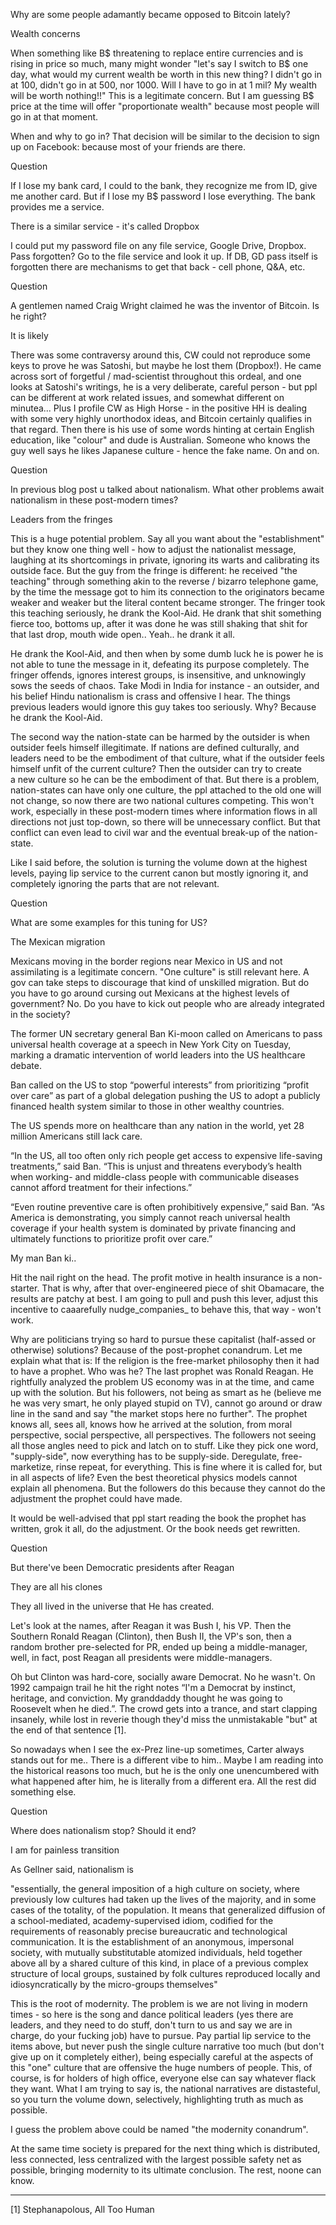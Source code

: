 
Why are some people adamantly became opposed to Bitcoin lately?

Wealth concerns

When something like B$ threatening to replace entire currencies and is
rising in price so much, many might wonder "let's say I switch to B$
one day, what would my current wealth be worth in this new thing? I
didn't go in at 100, didn't go in at 500, nor 1000. Will I have to go
in at 1 mil? My wealth will be worth nothing!!" This is a legitimate
concern. But I am guessing B$ price at the time will offer
"proportionate wealth" because most people will go in at that moment.

When and why to go in? That decision will be similar to the decision
to sign up on Facebook: because most of your friends are there.

Question

If I lose my bank card, I could to the bank, they recognize me from
ID, give me another card. But if I lose my B$ password I lose
everything. The bank provides me a service.

There is a similar service - it's called Dropbox

I could put my password file on any file service, Google Drive,
Dropbox. Pass forgotten? Go to the file service and look it up. If DB,
GD pass itself is forgotten there are mechanisms to get that back -
cell phone, Q&A, etc.

Question

A gentlemen named Craig Wright claimed he was the inventor of
Bitcoin. Is he right?

It is likely

There was some contraversy around this, CW could not reproduce some
keys to prove he was Satoshi, but maybe he lost them (Dropbox!). He
came across sort of forgetful / mad-scientist throughout this ordeal,
and one looks at Satoshi's writings, he is a very deliberate, careful
person - but ppl can be different at work related issues, and somewhat
different on minutea... Plus I profile CW as High Horse - in the
positive HH is dealing with some very highly unorthodox ideas, and
Bitcoin certainly qualifies in that regard. Then there is his use of
some words hinting at certain English education, like "colour" and
dude is Australian. Someone who knows the guy well says he likes
Japanese culture - hence the fake name. On and on.

Question

In previous blog post u talked about nationalism. What other problems
await nationalism in these post-modern times?

Leaders from the fringes

<a name='modi'/>

This is a huge potential problem. Say all you want about the
"establishment" but they know one thing well - how to adjust the
nationalist message, laughing at its shortcomings in private, ignoring
its warts and calibrating its outside face. But the guy from the
fringe is different: he received "the teaching" through something akin
to the reverse / bizarro telephone game, by the time the message got
to him its connection to the originators became weaker and weaker but
the literal content became stronger. The fringer took this teaching
seriously, he drank the Kool-Aid. He drank that shit something fierce
too, bottoms up, after it was done he was still shaking that shit for
that last drop, mouth wide open.. Yeah.. he drank it all.

He drank the Kool-Aid, and then when by some dumb luck he is power he
is not able to tune the message in it, defeating its purpose
completely. The fringer offends, ignores interest groups, is
insensitive, and unknowingly sows the seeds of chaos. Take Modi in
India for instance - an outsider, and his belief Hindu nationalism is
crass and offensive I hear. The things previous leaders would ignore
this guy takes too seriously. Why? Because he drank the Kool-Aid.

The second way the nation-state can be harmed by the outsider is when
outsider feels himself illegitimate. If nations are defined
culturally, and leaders need to be the embodiment of that culture,
what if the outsider feels himself unfit of the current culture? Then
the outsider can try to create a new culture so he can be the
embodiment of that. But there is a problem, nation-states can have
only one culture, the ppl attached to the old one will not change, so
now there are two national cultures competing. This won't work,
especially in these post-modern times where information flows in all
directions not just top-down, so there will be unnecessary
conflict. But that conflict can even lead to civil war and the
eventual break-up of the nation-state.

Like I said before, the solution is turning the volume down at the
highest levels, paying lip service to the current canon but mostly
ignoring it, and completely ignoring the parts that are not relevant.

Question

What are some examples for this tuning for US?

The Mexican migration

Mexicans moving in the border regions near Mexico in US and not
assimilating is a legitimate concern. "One culture" is still relevant
here. A gov can take steps to discourage that kind of unskilled
migration. But do you have to go around cursing out Mexicans at the
highest levels of government? No. Do you have to kick out people who
are already integrated in the society?














The former UN secretary general Ban Ki-moon called on Americans to pass universal health coverage at a speech in New York City on Tuesday, marking a dramatic intervention of world leaders into the US healthcare debate.

Ban called on the US to stop “powerful interests” from prioritizing “profit over care” as part of a global delegation pushing the US to adopt a publicly financed health system similar to those in other wealthy countries.

The US spends more on healthcare than any nation in the world, yet 28 million Americans still lack care.

“In the US, all too often only rich people get access to expensive life-saving treatments,” said Ban. “This is unjust and threatens everybody’s health when working- and middle-class people with communicable diseases cannot afford treatment for their infections.”

“Even routine preventive care is often prohibitively expensive,” said Ban. “As America is demonstrating, you simply cannot reach universal health coverage if your health system is dominated by private financing and ultimately functions to prioritize profit over care.”

My man Ban ki.. 

Hit the nail right on the head. The profit motive in health insurance is a non-starter. That is why, after that over-engineered piece of shit Obamacare, the results are patchy at best. I am going to pull and push this lever, adjust this incentive to caaarefully nudge_companies_ to behave this, that way - won't work.

Why are politicians trying so hard to pursue these capitalist (half-assed or otherwise) solutions? Because of the post-prophet conandrum. Let me explain what that is: If the religion is the free-market philosophy then it had to have a prophet. Who was he? The last prophet was Ronald Reagan. He rightfully analyzed the problem US economy was in at the time, and came up with the solution. But his followers, not being as smart as he (believe me he was very smart, he only played stupid on TV), cannot go around or draw line in the sand and say "the market stops here no further". The prophet knows all, sees all, knows how he arrived at the solution, from moral perspective, social perspective, all perspectives. The followers not seeing all those angles need to pick and latch on to stuff. Like they pick one word, "supply-side", now everything has to be supply-side. Deregulate, free-marketize, rinse repeat, for everything. This is fine where it is called for, but in all aspects of life? Even the best theoretical physics models cannot explain all phenomena. But the followers do this because they cannot do the adjustment the prophet could have made. 

It would be well-advised that ppl start reading the book the prophet has written, grok it all, do the adjustment. Or the book needs get rewritten.

Question

But there've been Democratic presidents after Reagan

They are all his clones

They all lived in the universe that He has created.

Let's look at the names, after Reagan it was Bush I, his VP. Then the Southern Ronald Reagan (Clinton), then Bush II, the VP's son, then a random brother pre-selected for PR, ended up being a middle-manager, well, in fact, post Reagan all presidents were middle-managers.

Oh but Clinton was hard-core, socially aware Democrat. No he wasn't. On 1992 campaign trail he hit the right notes “I'm a Democrat by instinct, heritage, and conviction. My granddaddy thought he was going to Roosevelt when he died.”. The crowd gets into a trance, and start clapping insanely, while lost in reverie though they'd miss the unmistakable "but" at the end of that sentence [1].

So nowadays when I see the ex-Prez line-up sometimes, Carter always stands out for me.. There is a different vibe to him.. Maybe I am reading into the historical reasons too much, but he is the only one unencumbered with what happened after him, he is literally from a different era. All the rest did something else.  

Question

Where does nationalism stop? Should it end? 

I am for painless transition

As Gellner said, nationalism is

"essentially, the general imposition of a high culture on society, where previously low cultures had taken up the lives of the majority, and in some cases of the totality, of the population. It means that generalized diffusion of a school-mediated, academy-supervised idiom, codified for the requirements of reasonably precise bureaucratic and technological communication. It is the establishment of an anonymous, impersonal society, with mutually substitutable atomized individuals, held together above all by a shared culture of this kind, in place of a previous complex structure of local groups, sustained by folk cultures reproduced locally and idiosyncratically by the micro-groups themselves"

This is the root of modernity. The problem is we are not living in modern times - so here is the song and dance political leaders (yes there are leaders, and they need to do stuff, don't turn to us and say we are in charge, do your fucking job) have to pursue. Pay partial lip service to the items above, but never push the single culture narrative too much (but don't give up on it completely either), being especially careful at the aspects of this "one" culture that are offensive the huge numbers of people. This, of course, is for holders of high office, everyone else can say whatever flack they want. What I am trying to say is, the national narratives are distasteful, so you turn the volume down, selectively, highlighting truth as much as possible.

I guess the problem above could be named "the modernity conandrum".

At the same time society is prepared for the next thing which is distributed, less connected, less centralized with the largest possible safety net as possible, bringing modernity to its ultimate conclusion. The rest, noone can know.

---

[1] Stephanapolous, All Too Human












